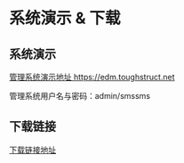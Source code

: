 # 系统演示 & 下载

## 系统演示

[管理系统演示地址 https://edm.toughstruct.net ](https://edm.toughstruct.net)

管理系统用户名与密码：admin/smssms

## 下载链接

[下载链接地址](http://115.159.56.13:8008/toughsms-latest-linux-x64.tar.bz2)

